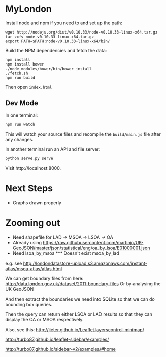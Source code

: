MyLondon
========

Install node and npm if you need to and set up the path:

~~~
wget http://nodejs.org/dist/v0.10.33/node-v0.10.33-linux-x64.tar.gz
tar zxfv node-v0.10.33-linux-x64.tar.gz
export PATH=$PATH:node-v0.10.33-linux-x64/bin/
~~~

Build the NPM dependencies and fetch the data:

~~~
npm install
npm install bower
./node_modules/bower/bin/bower install
./fetch.sh
npm run build
~~~

Then open `index.html`

Dev Mode
--------

In one terminal:

~~~
npm run watch
~~~

This will watch your source files and recompile the `build/main.js` file after any changes.

In another terminal run an API and file server:

~~~
python serve.py serve 
~~~

Visit http://localhost:8000.

Next Steps
==========

* Graphs drawn properly

Zooming out
===========

* Need shapefile for LAD -> MSOA -> LSOA -> OA
* Already using 
  https://raw.githubusercontent.com/martinjc/UK-GeoJSON/master/json/statistical/eng/oa_by_lsoa/E01000001.json
* Need
  lsoa_by_msoa  *** Doesn't exist
  msoa_by_lad

e.g. see http://londondatastore-upload.s3.amazonaws.com/instant-atlas/msoa-atlas/atlas.html

We can get boundary files from here:
http://data.london.gov.uk/dataset/2011-boundary-files
Or by analysing the UK GeoJSON

And then extract the boundaries we need into SQLite so that we can do bounding box queries.

Then the query can return either LSOA or LAD results so that they can display the OA or MSOA respectively.


Also, see this:
http://jieter.github.io/Leaflet.layerscontrol-minimap/

http://turbo87.github.io/leaflet-sidebar/examples/

http://turbo87.github.io/sidebar-v2/examples/#home


